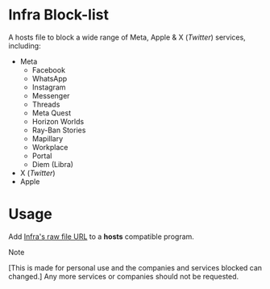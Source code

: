 # Infra Block-list

A hosts file to block a wide range of Meta, Apple & X (*Twitter*) services, including:

- Meta
  - Facebook
  - WhatsApp
  - Instagram
  - Messenger
  - Threads
  - Meta Quest
  - Horizon Worlds
  - Ray-Ban Stories
  - Mapillary
  - Workplace
  - Portal
  - Diem (Libra)
- X (*Twitter*)
- Apple

# Usage

Add [Infra's raw file URL](https://raw.githubusercontent.com/DestroyerBDT/Infra/refs/heads/main/Infra.txt) to a **hosts** compatible program.

> [!note]
> [This is made for personal use and the companies and services blocked can changed.]
> Any more services or companies should not be requested.